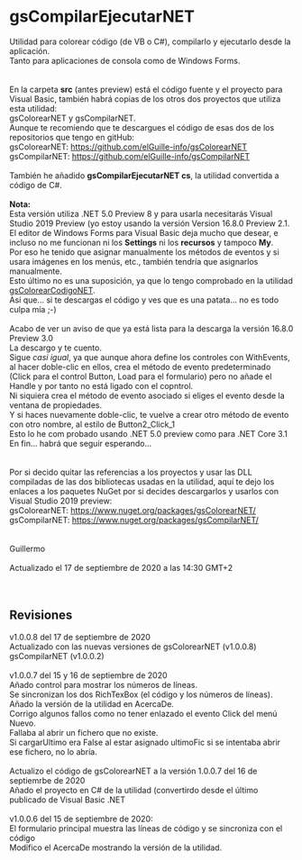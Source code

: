 # gsCompilarEjecutarNET
Utilidad para colorear código (de VB o C#), compilarlo y ejecutarlo desde la aplicación.<br>
Tanto para aplicaciones de consola como de Windows Forms.<br>
<br>
<br>
En la carpeta <b>src</b> (antes preview) está el código fuente y el proyecto para Visual Basic, también habrá copias de los otros dos proyectos que utiliza esta utilidad:<br>
gsColorearNET y gsCompilarNET.<br>
Aunque te recomiendo que te descargues el código de esas dos de los repositorios que tengo en gitHub:<br>
gsColorearNET: https://github.com/elGuille-info/gsColorearNET<br>
gsCompilarNET: https://github.com/elGuille-info/gsCompilarNET<br>
<br>
También he añadido <b>gsCompilarEjecutarNET cs</b>, la utilidad convertida a código de C#.<br>
<br>
<b>Nota:</b><br>
Esta versión utiliza .NET 5.0 Preview 8 y para usarla necesitarás Visual Studio 2019 Preview (yo estoy usando la versión Version 16.8.0 Preview 2.1.<br>
El editor de Windows Forms para Visual Basic deja mucho que desear, e incluso no me funcionan ni los <b>Settings</b> ni los <b>recursos</b> y tampoco <b>My</b>.<br>
Por eso he tenido que asignar manualmente los métodos de eventos y si usara imágenes en los menús, etc., también tendría que asignarlos manualmente.<br>
Esto último no es una suposición, ya que lo tengo comprobado en la utilidad <a href="https://github.com/elGuille-info/gsColorearCodigoNET">gsColorearCodigoNET</a>.<br>
Así que... si te descargas el código y ves que es una patata... no es todo culpa mía ;-)<br>
<br>
Acabo de ver un aviso de que ya está lista para la descarga la versión 16.8.0 Preview 3.0<br>
La descargo y te cuento.<br>
Sigue <i>casi igual</i>, ya que aunque ahora define los controles con WithEvents, al hacer doble-clic en ellos, crea el método de evento predeterminado (Click para el control Button, Load para el formulario) pero no añade el Handle y por tanto no está ligado con el copntrol.<br>
Ni siquiera crea el método de evento asociado si eliges el evento desde la ventana de propiedades.<br>
Y si haces nuevamente doble-clic, te vuelve a crear otro método de evento con otro nombre, al estilo de Button2_Click_1<br>
Esto lo he com probado usando .NET 5.0 preview como para .NET Core 3.1<br>
En fin... habrá que seguir esperando...<br>
<br>
<br>
Por si decido quitar las referencias a los proyectos y usar las DLL compiladas de las dos bibliotecas usadas en la utilidad, aquí te dejo los enlaces a los paquetes NuGet por si decides descargarlos y usarlos con Visual Studio 2019 preview:<br>
gsColorearNET: https://www.nuget.org/packages/gsColorearNET/<br>
gsCompilarNET: https://www.nuget.org/packages/gsCompilarNET/<br>
<br>
<br>
Guillermo<br>
<br>
Actualizado el 17 de septiembre de 2020 a las 14:30 GMT+2<br>
<br>
<br>
<h2>Revisiones</h2>
v1.0.0.8 del 17 de septiembre de 2020<br>
Actualizado con las nuevas versiones de gsColorearNET (v1.0.0.8) gsCompilarNET (v1.0.0.2)<br>
<br>
v1.0.0.7 del 15 y 16 de septiembre de 2020<br>
Añado control para mostrar los números de líneas.<br>
Se sincronizan los dos RichTexBox (el código y los números de líneas).<br>
Añado la versión de la utilidad en AcercaDe.<br>
Corrigo algunos fallos como no tener enlazado el evento Click del menú Nuevo.<br>
Fallaba al abrir un fichero que no existe.<br>
Si cargarUltimo era False al estar asignado ultimoFic si se intentaba abrir ese fichero, no lo abría.<br>
<br>
Actualizo el código de gsColorearNET a la versión 1.0.0.7 del 16 de septiemrbe de 2020<br>
Añado el proyecto en C# de la utilidad (convertirdo desde el último publicado de Visual Basic .NET<br>
<br>
v1.0.0.6 del 15 de septiembre de 2020:<br>
El formulario principal muestra las líneas de código y se sincroniza con el código<br>
Modifico el AcercaDe mostrando la versión de la utilidad.<br>
